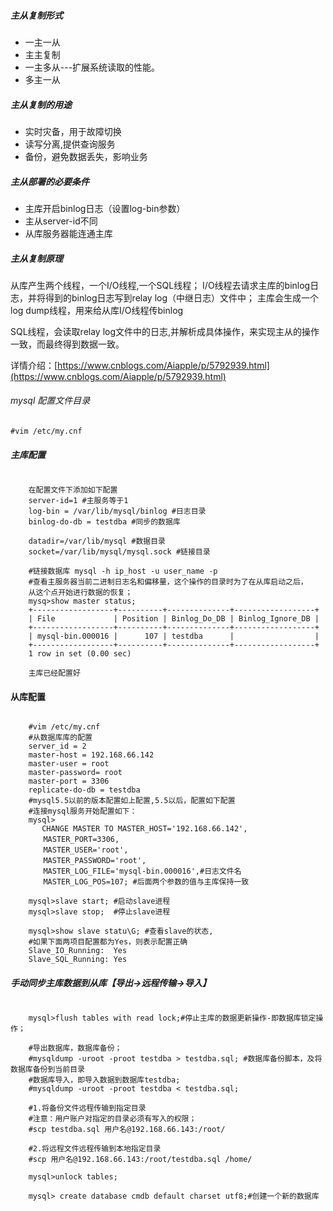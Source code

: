 ##### 主从复制形式
+ 一主一从
+ 主主复制
+ 一主多从---扩展系统读取的性能。
+ 多主一从

##### 主从复制的用途
- 实时灾备，用于故障切换
- 读写分离,提供查询服务
- 备份，避免数据丢失，影响业务

##### 主从部署的必要条件
+ 主库开启binlog日志（设置log-bin参数）
+ 主从server-id不同
+ 从库服务器能连通主库

##### 主从复制原理
从库产生两个线程，一个I/O线程,一个SQL线程；
I/O线程去请求主库的binlog日志，并将得到的binlog日志写到relay log（中继日志）文件中；
主库会生成一个log dump线程，用来给从库I/O线程传binlog

SQL线程，会读取relay log文件中的日志,并解析成具体操作，来实现主从的操作一致，而最终得到数据一致。

详情介绍：[https://www.cnblogs.com/Aiapple/p/5792939.html](https://www.cnblogs.com/Aiapple/p/5792939.html)



###### mysql 配置文件目录
`#vim /etc/my.cnf`
##### 主库配置
```

	在配置文件下添加如下配置
	server-id=1 #主服务等于1
	log-bin = /var/lib/mysql/binlog #日志目录
	binlog-do-db = testdba #同步的数据库

	datadir=/var/lib/mysql #数据目录
	socket=/var/lib/mysql/mysql.sock #链接目录

	#链接数据库 mysql -h ip_host -u user_name -p
	#查看主服务器当前二进制日志名和偏移量，这个操作的目录时为了在从库启动之后，
	从这个点开始进行数据的恢复；
	mysq>show master status;
	+------------------+----------+--------------+------------------+
	| File             | Position | Binlog_Do_DB | Binlog_Ignore_DB |
	+------------------+----------+--------------+------------------+
	| mysql-bin.000016 |      107 | testdba      |                  |
	+------------------+----------+--------------+------------------+
	1 row in set (0.00 sec)
	
	主库已经配置好
```

#### 从库配置 
```	

	#vim /etc/my.cnf
	#从数据库库的配置
	server_id = 2
	master-host = 192.168.66.142
	master-user = root
	master-password= root
	master-port = 3306
	replicate-do-db = testdba
	#mysql5.5以前的版本配置如上配置,5.5以后，配置如下配置
	#连接mysql服务开始配置如下：
	mysql>
	   CHANGE MASTER TO MASTER_HOST='192.168.66.142',
	　　MASTER_PORT=3306,
	　　MASTER_USER='root',
	　　MASTER_PASSWORD='root',
	　　MASTER_LOG_FILE='mysql-bin.000016',#日志文件名
	　　MASTER_LOG_POS=107; #后面两个参数的值与主库保持一致

	mysql>slave start; #启动slave进程
	mysql>slave stop;  #停止slave进程

	mysql>show slave statu\G; #查看slave的状态,
	#如果下面两项目配置都为Yes，则表示配置正确
	Slave_IO_Running:  Yes
	Slave_SQL_Running: Yes
```

##### 手动同步主库数据到从库【导出->远程传输->导入】

```
	
	mysql>flush tables with read lock;#停止主库的数据更新操作-即数据库锁定操作；
	
	#导出数据库，数据库备份；
	#mysqldump -uroot -proot testdba > testdba.sql; #数据库备份脚本，及将数据库备份到当前目录
	#数据库导入，即导入数据到数据库testdba;
	#mysqldump -uroot -proot testdba < testdba.sql;

	#1.将备份文件远程传输到指定目录
	#注意：用户账户对指定的目录必须有写入的权限；
	#scp testdba.sql 用户名@192.168.66.143:/root/

	#2.将远程文件远程传输到本地指定目录
	#scp 用户名@192.168.66.143:/root/testdba.sql /home/ 

	mysql>unlock tables;

	mysql> create database cmdb default charset utf8;#创建一个新的数据库

```




